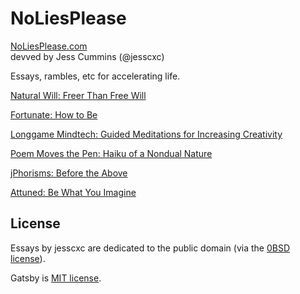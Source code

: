 
# NoLiesPlease

[NoLiesPlease.com](http://noliesplease.com)
<br>
devved by Jess Cummins (@jesscxc)

Essays, rambles, etc for accelerating life.

[Natural Will: Freer Than Free Will](https://jesscxc.github.io/book_natural-will-freer-than-free-will/)

[Fortunate: How to Be](https://jesscxc.github.io/book_fortunate-how-to-be/)

[Longgame Mindtech: Guided Meditations for Increasing Creativity](https://jesscxc.github.io/Longgame-mindtech/)

[Poem Moves the Pen: Haiku of a Nondual Nature](https://jesscxc.github.io/book_poem-moves-the-pen/)

[jPhorisms: Before the Above](https://jesscxc.github.io/book_jphorisms-before-the-above/)

[Attuned: Be What You Imagine](https://jesscxc.github.io/book_attuned-be-what-you-imagine/)

## License

Essays by jesscxc are dedicated to the public domain (via the [0BSD license](https://choosealicense.com/licenses/0bsd/)).

Gatsby is [MIT license](https://choosealicense.com/licenses/mit/).
